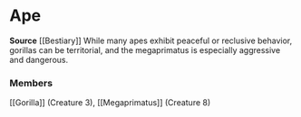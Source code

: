 ﻿---
creature_family: Ape
id: '6'
name: Ape
rarity: Common
source: '[[DATABASE/source/Bestiary|Bestiary]]'
trait: null
type: Creature Family

---
# Ape

**Source** [[Bestiary]]
While many apes exhibit peaceful or reclusive behavior, gorillas can be territorial, and the megaprimatus is especially aggressive and dangerous.

### Members

[[Gorilla]] (Creature 3), [[Megaprimatus]] (Creature 8)
